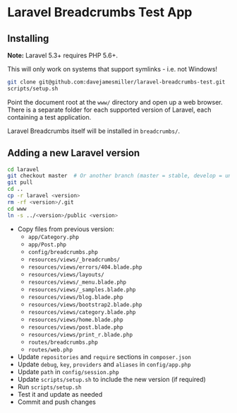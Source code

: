 # Laravel Breadcrumbs Test App

## Installing

**Note:** Laravel 5.3+ requires PHP 5.6+.

This will only work on systems that support symlinks - i.e. not Windows!

```bash
git clone git@github.com:davejamesmiller/laravel-breadcrumbs-test.git
scripts/setup.sh
```

Point the document root at the `www/` directory and open up a web browser. There is a separate folder for each supported version of Laravel, each containing a test application.

Laravel Breadcrumbs itself will be installed in `breadcrumbs/`.

## Adding a new Laravel version

```bash
cd laravel
git checkout master  # Or another branch (master = stable, develop = unstable, or a version number)
git pull
cd ..
cp -r laravel <version>
rm -rf <version>/.git
cd www
ln -s ../<version>/public <version>
```

- Copy files from previous version:
    - `app/Category.php`
    - `app/Post.php`
    - `config/breadcrumbs.php`
    - `resources/views/_breadcrumbs/`
    - `resources/views/errors/404.blade.php`
    - `resources/views/layouts/`
    - `resources/views/_menu.blade.php`
    - `resources/views/_samples.blade.php`
    - `resources/views/blog.blade.php`
    - `resources/views/bootstrap2.blade.php`
    - `resources/views/category.blade.php`
    - `resources/views/home.blade.php`
    - `resources/views/post.blade.php`
    - `resources/views/print_r.blade.php`
    - `routes/breadcrumbs.php`
    - `routes/web.php`
- Update `repositories` and `require` sections in `composer.json`
- Update `debug`, `key`, `providers` and `aliases` in `config/app.php`
- Update `path` in `config/session.php`
- Update `scripts/setup.sh` to include the new version (if required)
- Run `scripts/setup.sh`
- Test it and update as needed
- Commit and push changes
